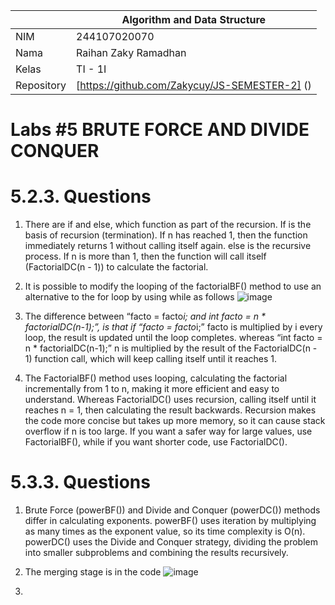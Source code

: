 |  | Algorithm and Data Structure |
|--|--|
| NIM | 244107020070 |
| Nama | Raihan Zaky Ramadhan |
| Kelas | TI - 1I |
| Repository | [https://github.com/Zakycuy/JS-SEMESTER-2] () |

# Labs #5 BRUTE FORCE AND DIVIDE CONQUER

# 5.2.3. Questions
1. There are if and else, which function as part of the recursion.
If is the basis of recursion (termination). If n has reached 1, then the function immediately returns 1 without calling itself again.
else is the recursive process. If n is more than 1, then the function will call itself (FactorialDC(n - 1)) to calculate the factorial.

2. It is possible to modify the looping of the factorialBF() method to use an alternative to the for loop by using while as follows
![image](https://github.com/user-attachments/assets/69053bea-82ec-40a5-861c-2ba76b0ca10f)

3. The difference between “facto = facto*i; and int facto = n * factorialDC(n-1);”, is that if “facto = facto*i;” facto is multiplied by i every loop, the result is updated until the loop completes. whereas “int facto = n * factorialDC(n-1);” n is multiplied by the result of the FactorialDC(n - 1) function call, which will keep calling itself until it reaches 1.

4. The FactorialBF() method uses looping, calculating the factorial incrementally from 1 to n, making it more efficient and easy to understand. Whereas FactorialDC() uses recursion, calling itself until it reaches n = 1, then calculating the result backwards. Recursion makes the code more concise but takes up more memory, so it can cause stack overflow if n is too large. If you want a safer way for large values, use FactorialBF(), while if you want shorter code, use FactorialDC().

# 5.3.3. Questions
1. Brute Force (powerBF()) and Divide and Conquer (powerDC()) methods differ in calculating exponents. powerBF() uses iteration by multiplying as many times as the exponent value, so its time complexity is O(n). powerDC() uses the Divide and Conquer strategy, dividing the problem into smaller subproblems and combining the results recursively.

2. The merging stage is in the code
![image](https://github.com/user-attachments/assets/6aabe0b8-924e-4f36-9bf4-22ddb1999b8a)

3. 


